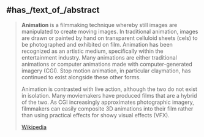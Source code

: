﻿---
has_id_wikidata: Q11425
product_material_or_service_produced_or_provided:
- "[[_Standards/WikiData/WD~animated_film,202866]]"
- "[[_Standards/WikiData/WD~animated_series,581714]]"
- "[[_Standards/WikiData/WD~animated_art,16678561]]"
practiced_by:
- '[[_Standards/WikiData/WD~animator,266569]]'
- "[[_Standards/WikiData/WD~animation_director,779815]]"
- "[[_Standards/WikiData/WD~animated_film_director,132176156]]"
discoverer_or_inventor: "[[_Standards/WikiData/WD~Charles-Émile_Reynaud,286445]]"
subclass_of: '[[_Standards/WikiData/WD~filmmaking,932586]]'
instance_of: "[[_Standards/WikiData/WD~cinematic_technique,1001378]]"
topic_s_main_template: '[[_Standards/WikiData/WD~Template_Animation,6679926]]'
topic_s_main_Wikimedia_portal: '[[_Standards/WikiData/WD~Portal_Animation,11249923]]'
history_of_topic: "[[_Standards/WikiData/WD~history_of_animation,15272421]]"
described_by_source:
- "[[_Standards/WikiData/WD~Great_Soviet_Encyclopedia_(1926–1947),20078554]]"
- '[[_Standards/WikiData/WD~Q131308011,131308011]]'
different_from: '[[_Standards/WikiData/WD~animation,130285417]]'
time_of_discovery_or_invention:
- "1892-10-28"
- "1888-12-01"
UMLS_CUI: C0376650
MeSH_tree_code:
- V01.110
- V02.120
pronunciation_audio: "http://commons.wikimedia.org/wiki/Special:FilePath/De-Animation2.ogg"
image: "http://commons.wikimedia.org/wiki/Special:FilePath/Animated%20GIF%20from%20the%201919%20Feline%20folies%20by%20Pat%20Sullivan.gif"
WordLift_URL: "http://data.thenextweb.com/tnw/entity/animation"
Stack_Exchange_tag: "https://stackoverflow.com/tags/animation"
OmegaWiki_Defined_Meaning: 433137
Dewey_Decimal_Classification: 778.5347
subreddit: animation
hashtag: animation
Commons_gallery: Animation
Commons_category: Animations
Krugosvet_article: kultura_i_obrazovanie/teatr_i_kino/ANIMATSIYA.html
IPTC_NewsCode: mediatopic/20000003
---

## #has_/text_of_/abstract 

> **Animation** is a filmmaking technique whereby still images are manipulated to create moving images. In traditional animation, images are drawn or painted by hand on transparent celluloid sheets (cels) to be photographed and exhibited on film. Animation has been recognized as an artistic medium, specifically within the entertainment industry. Many animations are either traditional animations or computer animations made with computer-generated imagery (CGI). Stop motion animation, in particular claymation, has continued to exist alongside these other forms.
>
> Animation is contrasted with live action, although the two do not exist in isolation. Many moviemakers have produced films that are a hybrid of the two. As CGI increasingly approximates photographic imagery, filmmakers can easily composite 3D animations into their film rather than using practical effects for showy visual effects (VFX).
>
> [Wikipedia](https://en.wikipedia.org/wiki/Animation) 



